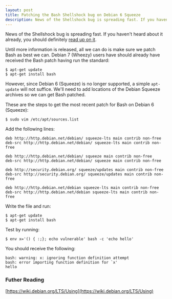 ```yaml
---
layout: post
title: Patching the Bash Shellshock bug on Debian 6 Squeeze
description: News of the Shellshock bug is spreading fast. If you haven't heard about it already, you should definitely read up on it
---
```

News of the Shellshock bug is spreading fast. If you haven't heard about it already, you should definitely [read up on it](http://www.troyhunt.com/2014/09/everything-you-need-to-know-about.html).

Until more information is released, all we can do is make sure we patch Bash as best we can. Debian 7 (Wheezy) users have should already have received the Bash patch having run the standard:

    $ apt-get update
    $ apt-get install bash

However, since Debian 6 (Squeeze) is no longer supported, a simple `apt-update` will not suffice. We'll need to add locations of the Debian Squeeze archives so we can get Bash patched.

These are the steps to get the most recent patch for Bash on Debian 6 (Squeeze):

    $ sudo vim /etc/apt/sources.list

Add the following lines:

    deb http://http.debian.net/debian/ squeeze-lts main contrib non-free
    deb-src http://http.debian.net/debian/ squeeze-lts main contrib non-free

    deb http://http.debian.net/debian/ squeeze main contrib non-free
    deb-src http://http.debian.net/debian/ squeeze main contrib non-free

    deb http://security.debian.org/ squeeze/updates main contrib non-free
    deb-src http://security.debian.org/ squeeze/updates main contrib non-free

    deb http://http.debian.net/debian squeeze-lts main contrib non-free
    deb-src http://http.debian.net/debian squeeze-lts main contrib non-free

Write the file and run:

    $ apt-get update
    $ apt-get install bash

Test by running:

    $ env x='() { :;}; echo vulnerable' bash -c 'echo hello'

You should receive the following:

    bash: warning: x: ignoring function definition attempt
    bash: error importing function definition for `x'
    hello

### Futher Reading

[https://wiki.debian.org/LTS/Using](https://wiki.debian.org/LTS/Using)
